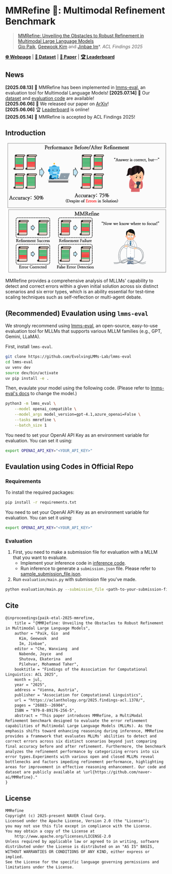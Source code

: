 # MMRefine 💭: Multimodal Refinement Benchmark
> [MMRefine: Unveiling the Obstacles to Robust Refinement in Multimodal Large Language Models](https://arxiv.org/abs/2506.04688)    
> [Gio Paik](http://sites.google.com/view/giopaik), [Geewook Kim](https://geewook.kim/) and [Jinbae Im](https://scholar.google.com/citations?user=RbmA27QAAAAJ)*. *ACL Findings 2025*

[**🌐 Webpage**](https://mmrefine.github.io/) | [**🤗 Dataset**](https://huggingface.co/datasets/naver-ai/mmrefine) | [**📖 Paper**](https://arxiv.org/abs/2506.04688) | [**🏆 Leaderboard**](https://mmrefine.github.io/#leaderboard)

## News
**[2025.08.13]** 🚀 MMRefine has been implemented in [lmms-eval](https://github.com/EvolvingLMMs-Lab/lmms-eval), an evaluation tool for Multimodal Language Models!
**[2025.07.14]** 🚀 Our [dataset](https://huggingface.co/datasets/naver-ai/mmrefine) and [evaluation code](https://github.com/naver-ai/MMRefine) are available!    
**[2025.06.06]** 📜 We released our paper on [ArXiv](https://arxiv.org/abs/2506.04688)!    
**[2025.06.06]** 🏆 [Leaderboard](https://mmrefine.github.io/#leaderboard) is online!    
**[2025.05.14]** 🥳 MMRefine is accepted by ACL Findings 2025!

## Introduction

<p align="center">
  <img src="figures/1.intro_250213.png" width="500px">
</p>

MMRefine provides a comprehensive analysis of MLLMs' capability to detect and correct errors within a given initial solution across six distinct scenarios and six error types, which is an ability essential for test-time scaling techniques such as self-reflection or multi-agent debate.

## (Recommended) Evaulation using `lmms-eval`
We strongly recommend using [lmms-eval](https://github.com/EvolvingLMMs-Lab/lmms-eval), an open-source, easy-to-use evaluation tool for MLLMs that supports various MLLM families (e.g., GPT, Gemini, LLaMA).

First, install `lmms-eval`.
```sh
git clone https://github.com/EvolvingLMMs-Lab/lmms-eval
cd lmms-eval
uv venv dev
source dev/bin/activate
uv pip install -e .
```

Then, evaulate your model using the following code. (Please refer to [lmms-eval's docs](https://github.com/EvolvingLMMs-Lab/lmms-eval/blob/main/docs/README.md) to change the model.)
```sh
python3 -m lmms_eval \
    --model openai_compatible \
    --model_args model_version=gpt-4.1,azure_openai=False \
    --tasks mmrefine \
    --batch_size 1 
```

You need to set your OpenAI API Key as an environment variable for evaluation. You can set it using:
```sh
export OPENAI_API_KEY="<YOUR_API_KEY>"
```

## Evaulation using Codes in Official Repo
### Requirements
To install the required packages:
```sh
pip install -r requirements.txt
```

You need to set your OpenAI API Key as an environment variable for evaluation. You can set it using:
```sh
export OPENAI_API_KEY="<YOUR_API_KEY>"
```

### Evaluation
1. First, you need to make a submission file for evaluation with a MLLM that you want to evaluate.
    - Implement your inference code in [inference code](inference/main.py#L16).
    - Run inference to generate a `submission.json` file. Please refer to [sample_submission_file.json](inference/sample_submission_file.json).
2. Run `evaluation/main.py` with submission file you've made.
```sh
python evaluation/main.py --submission_file <path-to-your-submission-file>
```

## Cite
```
@inproceedings{paik-etal-2025-mmrefine,
    title = "{MMR}efine: Unveiling the Obstacles to Robust Refinement in Multimodal Large Language Models",
    author = "Paik, Gio  and
      Kim, Geewook  and
      Im, Jinbae",
    editor = "Che, Wanxiang  and
      Nabende, Joyce  and
      Shutova, Ekaterina  and
      Pilehvar, Mohammad Taher",
    booktitle = "Findings of the Association for Computational Linguistics: ACL 2025",
    month = jul,
    year = "2025",
    address = "Vienna, Austria",
    publisher = "Association for Computational Linguistics",
    url = "https://aclanthology.org/2025.findings-acl.1378/",
    pages = "26883--26904",
    ISBN = "979-8-89176-256-5",
    abstract = "This paper introduces MMRefine, a MultiModal Refinement benchmark designed to evaluate the error refinement capabilities of Multimodal Large Language Models (MLLMs). As the emphasis shifts toward enhancing reasoning during inference, MMRefine provides a framework that evaluates MLLMs' abilities to detect and correct errors across six distinct scenarios beyond just comparing final accuracy before and after refinement. Furthermore, the benchmark analyzes the refinement performance by categorizing errors into six error types.Experiments with various open and closed MLLMs reveal bottlenecks and factors impeding refinement performance, highlighting areas for improvement in effective reasoning enhancement. Our code and dataset are publicly available at \url{https://github.com/naver-ai/MMRefine}."
}
```

## License
```
MMRefine
Copyright (c) 2025-present NAVER Cloud Corp.
Licensed under the Apache License, Version 2.0 (the "License");
you may not use this file except in compliance with the License.
You may obtain a copy of the License at
    http://www.apache.org/licenses/LICENSE-2.0
Unless required by applicable law or agreed to in writing, software
distributed under the License is distributed on an "AS IS" BASIS,
WITHOUT WARRANTIES OR CONDITIONS OF ANY KIND, either express or implied.
See the License for the specific language governing permissions and
limitations under the License.
```
